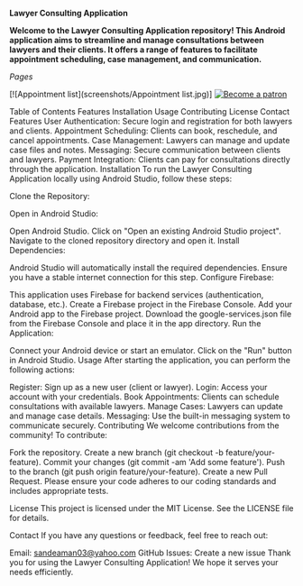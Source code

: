 ****Lawyer Consulting Application****



**Welcome to the Lawyer Consulting Application repository! This Android application aims to streamline and manage consultations between lawyers and their clients. It offers a range of features to facilitate appointment scheduling, case management, and communication.**


*Pages*

[![Appointment list](screenshots/Appointment list.jpg)]
[![Become a patron](pictures/become_a_patron_button.png)](https://www.patreon.com/kalebujordan)



Table of Contents
Features
Installation
Usage
Contributing
License
Contact
Features
User Authentication: Secure login and registration for both lawyers and clients.
Appointment Scheduling: Clients can book, reschedule, and cancel appointments.
Case Management: Lawyers can manage and update case files and notes.
Messaging: Secure communication between clients and lawyers.
Payment Integration: Clients can pay for consultations directly through the application.
Installation
To run the Lawyer Consulting Application locally using Android Studio, follow these steps:

Clone the Repository:

Open in Android Studio:

Open Android Studio.
Click on "Open an existing Android Studio project".
Navigate to the cloned repository directory and open it.
Install Dependencies:

Android Studio will automatically install the required dependencies. Ensure you have a stable internet connection for this step.
Configure Firebase:

This application uses Firebase for backend services (authentication, database, etc.).
Create a Firebase project in the Firebase Console.
Add your Android app to the Firebase project.
Download the google-services.json file from the Firebase Console and place it in the app directory.
Run the Application:

Connect your Android device or start an emulator.
Click on the "Run" button in Android Studio.
Usage
After starting the application, you can perform the following actions:

Register: Sign up as a new user (client or lawyer).
Login: Access your account with your credentials.
Book Appointments: Clients can schedule consultations with available lawyers.
Manage Cases: Lawyers can update and manage case details.
Messaging: Use the built-in messaging system to communicate securely.
Contributing
We welcome contributions from the community! To contribute:

Fork the repository.
Create a new branch (git checkout -b feature/your-feature).
Commit your changes (git commit -am 'Add some feature').
Push to the branch (git push origin feature/your-feature).
Create a new Pull Request.
Please ensure your code adheres to our coding standards and includes appropriate tests.

License
This project is licensed under the MIT License. See the LICENSE file for details.

Contact
If you have any questions or feedback, feel free to reach out:

Email: sandeaman03@yahoo.com
GitHub Issues: Create a new issue
Thank you for using the Lawyer Consulting Application! We hope it serves your needs efficiently.





